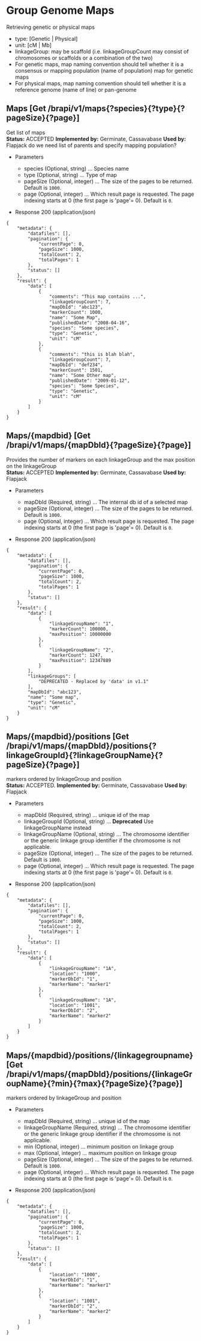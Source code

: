 
# Group Genome Maps

Retrieving genetic or physical maps
- type: [Genetic | Physical]
- unit: [cM | Mb]
- linkageGroup: may be scaffold (i.e. linkageGroupCount may consist of chromosomes or scaffolds or a combination of the two)
- For genetic maps, map naming convention should tell whether it is a consensus or mapping population (name of population) map for genetic maps
- For physical maps, map naming convention should tell whether it is a reference genome (name of line) or pan-genome




## Maps [Get /brapi/v1/maps{?species}{?type}{?pageSize}{?page}]

Get list of maps <br>
<strong>Status:</strong> ACCEPTED <strong>Implemented by:</strong> Germinate, Cassavabase <strong>Used by:</strong> Flapjack do we need list of parents and specify mapping population? 

+ Parameters
    + species (Optional, string) ... Species name
    + type (Optional, string) ... Type of map
    + pageSize (Optional, integer) ... The size of the pages to be returned. Default is `1000`.
    + page (Optional, integer) ... Which result page is requested. The page indexing starts at 0 (the first page is 'page'= 0). Default is `0`.


+ Response 200 (application/json)
```
{
    "metadata": {
        "datafiles": [],
        "pagination": {
            "currentPage": 0,
            "pageSize": 1000,
            "totalCount": 2,
            "totalPages": 1
        },
        "status": []
    },
    "result": {
        "data": [
            {
                "comments": "This map contains ...",
                "linkageGroupCount": 7,
                "mapDbId": "abc123",
                "markerCount": 1000,
                "name": "Some Map",
                "publishedDate": "2008-04-16",
                "species": "Some species",
                "type": "Genetic",
                "unit": "cM"
            },
            {
                "comments": "this is blah blah",
                "linkageGroupCount": 7,
                "mapDbId": "def234",
                "markerCount": 1501,
                "name": "Some Other map",
                "publishedDate": "2009-01-12",
                "species": "Some Species",
                "type": "Genetic",
                "unit": "cM"
            }
        ]
    }
}
```

## Maps/{mapdbid} [Get /brapi/v1/maps/{mapDbId}{?pageSize}{?page}]

Provides the number of markers on each linkageGroup and the max position on the linkageGroup <br>
<strong>Status:</strong> ACCEPTED <strong>Implemented by:</strong> Germinate, Cassavabase <strong>Used by:</strong> Flapjack 

+ Parameters
    + mapDbId (Required, string) ... The internal db id of a selected map
    + pageSize (Optional, integer) ... The size of the pages to be returned. Default is `1000`.
    + page (Optional, integer) ... Which result page is requested. The page indexing starts at 0 (the first page is 'page'= 0). Default is `0`.


+ Response 200 (application/json)
```
{
    "metadata": {
        "datafiles": [],
        "pagination": {
            "currentPage": 0,
            "pageSize": 1000,
            "totalCount": 2,
            "totalPages": 1
        },
        "status": []
    },
    "result": {
        "data": [
            {
                "linkageGroupName": "1",
                "markerCount": 100000,
                "maxPosition": 10000000
            },
            {
                "linkageGroupName": "2",
                "markerCount": 1247,
                "maxPosition": 12347889
            }
        ],
        "linkageGroups": [
            "DEPRECATED - Replaced by 'data' in v1.1"
        ],
        "mapDbId": "abc123",
        "name": "Some map",
        "type": "Genetic",
        "unit": "cM"
    }
}
```

## Maps/{mapdbid}/positions [Get /brapi/v1/maps/{mapDbId}/positions{?linkageGroupId}{?linkageGroupName}{?pageSize}{?page}]

markers ordered by linkageGroup and position <br>
<strong>Status:</strong> ACCEPTED. <strong>Implemented by:</strong> Germinate, Cassavabase <strong>Used by:</strong> Flapjack 

+ Parameters
    + mapDbId (Required, string) ... unique id of the map
    + linkageGroupId (Optional, string) ... <strong>Deprecated</strong> Use linkageGroupName instead
    + linkageGroupName (Optional, string) ... The chromosome identifier or the generic linkage group identifier if the chromosome is not applicable.
    + pageSize (Optional, integer) ... The size of the pages to be returned. Default is `1000`.
    + page (Optional, integer) ... Which result page is requested. The page indexing starts at 0 (the first page is 'page'= 0). Default is `0`.


+ Response 200 (application/json)
```
{
    "metadata": {
        "datafiles": [],
        "pagination": {
            "currentPage": 0,
            "pageSize": 1000,
            "totalCount": 2,
            "totalPages": 1
        },
        "status": []
    },
    "result": {
        "data": [
            {
                "linkageGroupName": "1A",
                "location": "1000",
                "markerDbId": "1",
                "markerName": "marker1"
            },
            {
                "linkageGroupName": "1A",
                "location": "1001",
                "markerDbId": "2",
                "markerName": "marker2"
            }
        ]
    }
}
```

## Maps/{mapdbid}/positions/{linkagegroupname} [Get /brapi/v1/maps/{mapDbId}/positions/{linkageGroupName}{?min}{?max}{?pageSize}{?page}]

markers ordered by linkageGroup and position 

+ Parameters
    + mapDbId (Required, string) ... unique id of the map
    + linkageGroupName (Required, string) ... The chromosome identifier or the generic linkage group identifier if the chromosome is not applicable.
    + min (Optional, integer) ... minimum position on linkage group
    + max (Optional, integer) ... maximum position on linkage group
    + pageSize (Optional, integer) ... The size of the pages to be returned. Default is `1000`.
    + page (Optional, integer) ... Which result page is requested. The page indexing starts at 0 (the first page is 'page'= 0). Default is `0`.


+ Response 200 (application/json)
```
{
    "metadata": {
        "datafiles": [],
        "pagination": {
            "currentPage": 0,
            "pageSize": 1000,
            "totalCount": 2,
            "totalPages": 1
        },
        "status": []
    },
    "result": {
        "data": [
            {
                "location": "1000",
                "markerDbId": "1",
                "markerName": "marker1"
            },
            {
                "location": "1001",
                "markerDbId": "2",
                "markerName": "marker2"
            }
        ]
    }
}
```
